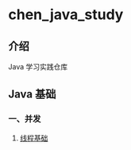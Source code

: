 # chen_java_study

## 介绍
Java 学习实践仓库

## Java 基础

### 一、并发
1. [线程基础](/src/main/java/com/chen/java/enjoyedu/concurrent/ch1)
